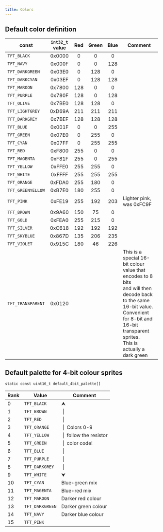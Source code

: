 ```yaml
---
title: Colors
---
```


## Default color definition

| const             | `int32_t` value | Red | Green | Blue | Comment                                                                                                                                                                                                         |
|-------------------|:---------------:|:---:|:-----:|:----:|-----------------------------------------------------------------------------------------------------------------------------------------------------------------------------------------------------------------|
| `TFT_BLACK`       |     0x0000      |  0  |   0   |  0   |                                                                                                                                                                                                                 |
| `TFT_NAVY`        |     0x000F      |  0  |   0   | 128  |                                                                                                                                                                                                                 |
| `TFT_DARKGREEN`   |     0x03E0      |  0  |  128  |  0   |                                                                                                                                                                                                                 |
| `TFT_DARKCYAN`    |     0x03EF      |  0  |  128  | 128  |                                                                                                                                                                                                                 |
| `TFT_MAROON`      |     0x7800      | 128 |   0   |  0   |                                                                                                                                                                                                                 |
| `TFT_PURPLE`      |     0x780F      | 128 |   0   | 128  |                                                                                                                                                                                                                 |
| `TFT_OLIVE`       |     0x7BE0      | 128 |  128  |  0   |                                                                                                                                                                                                                 |
| `TFT_LIGHTGREY`   |     0xD69A      | 211 |  211  | 211  |                                                                                                                                                                                                                 |
| `TFT_DARKGREY`    |     0x7BEF      | 128 |  128  | 128  |                                                                                                                                                                                                                 |
| `TFT_BLUE`        |     0x001F      |  0  |   0   | 255  |                                                                                                                                                                                                                 |
| `TFT_GREEN`       |     0x07E0      |  0  |  255  |  0   |                                                                                                                                                                                                                 |
| `TFT_CYAN`        |     0x07FF      |  0  |  255  | 255  |                                                                                                                                                                                                                 |
| `TFT_RED`         |     0xF800      | 255 |   0   |  0   |                                                                                                                                                                                                                 |
| `TFT_MAGENTA`     |     0xF81F      | 255 |   0   | 255  |                                                                                                                                                                                                                 |
| `TFT_YELLOW`      |     0xFFE0      | 255 |  255  |  0   |                                                                                                                                                                                                                 |
| `TFT_WHITE`       |     0xFFFF      | 255 |  255  | 255  |                                                                                                                                                                                                                 |
| `TFT_ORANGE`      |     0xFDA0      | 255 |  180  |  0   |                                                                                                                                                                                                                 |
| `TFT_GREENYELLOW` |     0xB7E0      | 180 |  255  |  0   |                                                                                                                                                                                                                 |
| `TFT_PINK`        |     0xFE19      | 255 |  192  | 203  | Lighter pink,<br>was 0xFC9F                                                                                                                                                                                     | 
| `TFT_BROWN`       |     0x9A60      | 150 |  75   |  0   |                                                                                                                                                                                                                 |                
| `TFT_GOLD`        |     0xFEA0      | 255 |  215  |  0   |                                                                                                                                                                                                                 |              
| `TFT_SILVER`      |     0xC618      | 192 |  192  | 192  |                                                                                                                                                                                                                 |             
| `TFT_SKYBLUE`     |     0x867D      | 135 |  206  | 235  |                                                                                                                                                                                                                 |            
| `TFT_VIOLET`      |     0x915C      | 180 |  46   | 226  |                                                                                                                                                                                                                 |
| `TFT_TRANSPARENT` |     0x0120      |     |       |      | This is a special 16-bit colour value that encodes to 8 bits<br/>and will then decode back to the same 16-bit value.<br/>Convenient for 8-bit and 16-bit transparent sprites.<br/>This is actually a dark green |

## Default palette for 4-bit colour sprites

`static const uint16_t default_4bit_palette[]`

| Rank | Value           | Comment                  |
|------|-----------------|--------------------------|
| 0    | `TFT_BLACK`     | ⮝                        |
| 1    | `TFT_BROWN`     |  \|                      |
| 2    | `TFT_RED`       |  \|                      |
| 3    | `TFT_ORANGE`    |  \|  Colors 0-9          |
| 4    | `TFT_YELLOW`    |  \|  follow the resistor |
| 5    | `TFT_GREEN`     |  \|  color code!         |
| 6    | `TFT_BLUE`      |  \|                      |
| 7    | `TFT_PURPLE`    |  \|                      |
| 8    | `TFT_DARKGREY`  |  \|                      |
| 9    | `TFT_WHITE`     | ⮟                        |
| 10   | `TFT_CYAN`      | Blue+green mix           |
| 11   | `TFT_MAGENTA`   | Blue+red mix             |
| 12   | `TFT_MAROON`    | Darker red colour        |
| 13   | `TFT_DARKGREEN` | Darker green colour      |
| 14   | `TFT_NAVY`      | Darker blue colour       |
| 15   | `TFT_PINK`      |                          |

